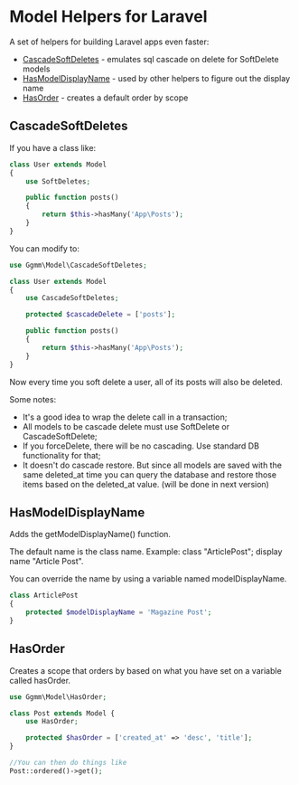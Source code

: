 # Model Helpers for Laravel

A set of helpers for building Laravel apps even faster:

* [CascadeSoftDeletes](cascadesofdeletes) - emulates sql cascade on delete for SoftDelete models
* [HasModelDisplayName](hasmodeldisplaynames) - used by other helpers to figure out the display name
* [HasOrder](hasorder) - creates a default order by scope

## CascadeSoftDeletes

If you have a class like:

```php
class User extends Model
{
    use SoftDeletes;

    public function posts()
    {
        return $this->hasMany('App\Posts');
    }
}
```

You can modify to:

```php
use Ggmm\Model\CascadeSoftDeletes;

class User extends Model
{
    use CascadeSoftDeletes;

    protected $cascadeDelete = ['posts'];

    public function posts()
    {
        return $this->hasMany('App\Posts');
    }
}
```

Now every time you soft delete a user, all of its posts will also be deleted.

Some notes:
* It's a good idea to wrap the delete call in a transaction;
* All models to be cascade delete must use SoftDelete or CascadeSoftDelete;
* If you forceDelete, there will be no cascading. Use standard DB functionality for that;
* It doesn't do cascade restore. But since all models are saved with the same deleted_at time
you can query the database and restore those items based on the deleted_at value. (will be done in next version)

## HasModelDisplayName

Adds the getModelDisplayName() function.

The default name is the class name. Example: class "ArticlePost"; display name "Article Post".

You can override the name by using a variable named modelDisplayName.

```php
class ArticlePost
{
    protected $modelDisplayName = 'Magazine Post';
}
```

## HasOrder

Creates a scope that orders by based on what you have set on a variable called hasOrder.

```php
use Ggmm\Model\HasOrder;

class Post extends Model {
    use HasOrder;

    protected $hasOrder = ['created_at' => 'desc', 'title'];
}

//You can then do things like
Post::ordered()->get();
```
